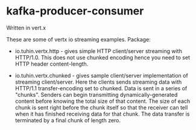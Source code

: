 # kafka-producer-consumer 

Written in vert.x

These are some of vertx io streaming examples. Package:

* io.tuhin.vertx.http - gives simple HTTP client/server streaming with HTTP/1.0. This does not use chunked encoding hence you need to set HTTP header content-length.

* io.tuhin.vertx.chunked - gives sample client/server implementation of streaming client/server. Here the clients sends streaming data with HTTP/1.1 transfer-encoding set to chunked. Data is sent in a series of "chunks". Senders can begin transmitting dynamically-generated content before knowing the total size of that content. The size of each chunk is sent right before the chunk itself so that the receiver can tell when it has finished receiving data for that chunk. The data transfer is terminated by a final chunk of length zero.

 